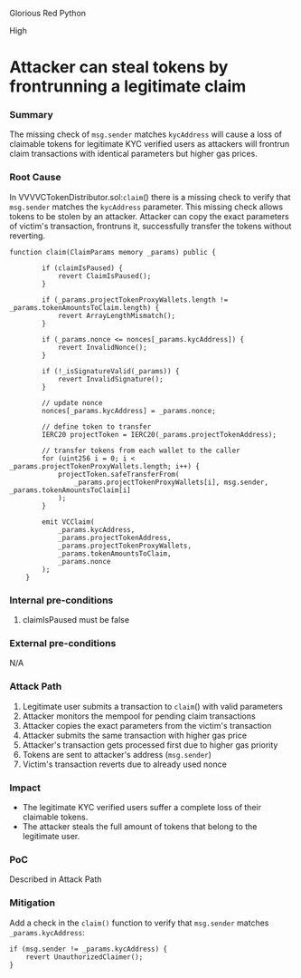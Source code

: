 Glorious Red Python

High

# Attacker can steal tokens by frontrunning a legitimate claim

### Summary

The missing check of `msg.sender` matches `kycAddress` will cause a loss of claimable tokens for legitimate KYC verified users as attackers will frontrun claim transactions with identical parameters but higher gas prices.

### Root Cause

In VVVVCTokenDistributor.sol:`claim`() there is a missing check to verify that `msg.sender` matches the `kycAddress` parameter. This missing check allows tokens to be stolen by an attacker.
Attacker can copy the exact parameters of victim's transaction, frontruns it, successfully transfer the tokens without reverting.


```solidity
function claim(ClaimParams memory _params) public {
   
        if (claimIsPaused) {
            revert ClaimIsPaused();
        }

        if (_params.projectTokenProxyWallets.length != _params.tokenAmountsToClaim.length) {
            revert ArrayLengthMismatch();
        }

        if (_params.nonce <= nonces[_params.kycAddress]) {
            revert InvalidNonce();
        }

        if (!_isSignatureValid(_params)) {
            revert InvalidSignature();
        }

        // update nonce
        nonces[_params.kycAddress] = _params.nonce;

        // define token to transfer
        IERC20 projectToken = IERC20(_params.projectTokenAddress);

        // transfer tokens from each wallet to the caller
        for (uint256 i = 0; i < _params.projectTokenProxyWallets.length; i++) {
            projectToken.safeTransferFrom(
                _params.projectTokenProxyWallets[i], msg.sender, _params.tokenAmountsToClaim[i]
            );
        }

        emit VCClaim(
            _params.kycAddress,
            _params.projectTokenAddress,
            _params.projectTokenProxyWallets,
            _params.tokenAmountsToClaim,
            _params.nonce
        );
    }
```

[](https://github.com/sherlock-audit/2024-11-vvv-exchange-update/blob/main/vvv-platform-smart-contracts/contracts/vc/VVVVCTokenDistributor.sol#L106-L145)

### Internal pre-conditions

1. claimIsPaused must be false

### External pre-conditions

N/A

### Attack Path

1. Legitimate user submits a transaction to `claim`() with valid parameters
2. Attacker monitors the mempool for pending claim transactions
3. Attacker copies the exact parameters from the victim's transaction
4. Attacker submits the same transaction with higher gas price
5. Attacker's transaction gets processed first due to higher gas priority
6. Tokens are sent to attacker's address (`msg.sender`)
7. Victim's transaction reverts due to already used nonce

### Impact

- The legitimate KYC verified users suffer a complete loss of their claimable tokens. 
- The attacker steals the full amount of tokens that belong to the legitimate user.

### PoC

Described in Attack Path

### Mitigation

Add a check in the `claim()` function to verify that `msg.sender` matches `_params.kycAddress`:

```solidity
if (msg.sender != _params.kycAddress) {
    revert UnauthorizedClaimer();
}
```
